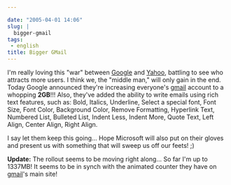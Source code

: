 ```yaml
---

date: "2005-04-01 14:06"
slug: |
  bigger-gmail
tags:
 - english
title: Bigger GMail
---
```


I'm really loving this "war" between [Google](http://www.google.com) and
[Yahoo](http://www.yahoo.com), battling to see who attracts more users.
I think we, the "middle man," will only gain in the end. Today Google
announced they're increasing everyone's [gmail](http://gmail.google.com)
account to a whopping **2GB**!!! Also, they've added the ability to
write emails using rich text features, such as: Bold, Italics,
Underline, Select a special font, Font Size, Font Color, Background
Color, Remove Formatting, Hyperlink Text, Numbered List, Bulleted List,
Indent Less, Indent More, Quote Text, Left Align, Center Align, Right
Align.

I say let them keep this going... Hope Microsoft will also put on their
gloves and present us with something that will sweep us off our feets!
;)

**Update:** The rollout seems to be moving right along... So far I'm up
to 1337MB! It seems to be in synch with the animated counter they have
on [gmail](http://gmail.google.com)\'s main site!
